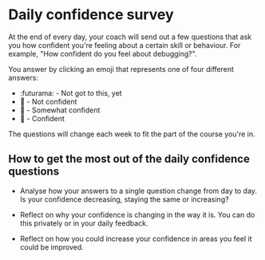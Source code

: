 # Daily confidence survey

At the end of every day, your coach will send out a few questions that ask you how confident you're feeling about a certain skill or behaviour.  For example, "How confident do you feel about debugging?".

You answer by clicking an emoji that represents one of four different answers:

* :futurama: - Not got to this, yet
* :red_circle: - Not confident
* :large_orange_diamond: - Somewhat confident
* :green_apple: - Confident

The questions will change each week to fit the part of the course you're in.

## How to get the most out of the daily confidence questions

* Analyse how your answers to a single question change from day to day.  Is your confidence decreasing, staying the same or increasing?

* Reflect on why your confidence is changing in the way it is.  You can do this privately or in your daily feedback.

* Reflect on how you could increase your confidence in areas you feel it could be improved.
